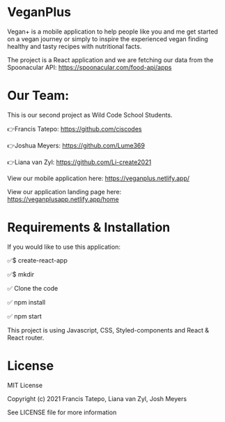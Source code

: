 # VeganPlus

Vegan+ is a mobile application to help people like you and me get started on a vegan journey or simply to inspire the experienced vegan finding healthy and tasty recipes with nutritional facts.

The project is a React application and we are fetching our data from the Spoonacular API: https://spoonacular.com/food-api/apps

# Our Team:
This is our second project as Wild Code School Students. 

👉Francis Tatepo: https://github.com/ciscodes

👉Joshua Meyers: https://github.com/Lume369

👉Liana van Zyl: https://github.com/Li-create2021

View our mobile application here: https://veganplus.netlify.app/

View our application landing page here: https://veganplusapp.netlify.app/home

# Requirements & Installation

If you would like to use this application:

✅$ create-react-app

✅$ mkdir <application-name>
  
✅ Clone the code
  
✅ npm install
  
✅ npm start

This project is using Javascript, CSS, Styled-components and React & React router.

# License
 
MIT License

Copyright (c) 2021 Francis Tatepo, Liana van Zyl, Josh Meyers

See LICENSE file for more information
